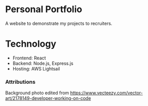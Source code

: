 # Personal Portfolio

A website to demonstrate my projects to recruiters.

# Technology
- Frontend: React
- Backend: Node.js, Express.js
- Hosting: AWS Lightsail

### Attributions
Background photo edited from https://www.vecteezy.com/vector-art/2178149-developer-working-on-code